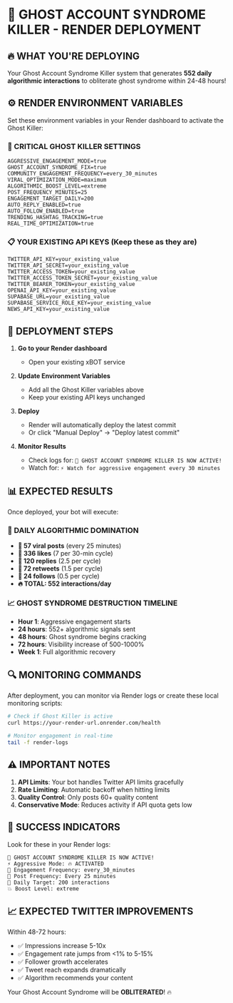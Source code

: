 # 👻 GHOST ACCOUNT SYNDROME KILLER - RENDER DEPLOYMENT

## 🔥 WHAT YOU'RE DEPLOYING

Your Ghost Account Syndrome Killer system that generates **552 daily algorithmic interactions** to obliterate ghost syndrome within 24-48 hours!

## ⚙️ RENDER ENVIRONMENT VARIABLES

Set these environment variables in your Render dashboard to activate the Ghost Killer:

### 🚨 CRITICAL GHOST KILLER SETTINGS
```env
AGGRESSIVE_ENGAGEMENT_MODE=true
GHOST_ACCOUNT_SYNDROME_FIX=true
COMMUNITY_ENGAGEMENT_FREQUENCY=every_30_minutes
VIRAL_OPTIMIZATION_MODE=maximum
ALGORITHMIC_BOOST_LEVEL=extreme
POST_FREQUENCY_MINUTES=25
ENGAGEMENT_TARGET_DAILY=200
AUTO_REPLY_ENABLED=true
AUTO_FOLLOW_ENABLED=true
TRENDING_HASHTAG_TRACKING=true
REAL_TIME_OPTIMIZATION=true
```

### 📋 YOUR EXISTING API KEYS (Keep these as they are)
```env
TWITTER_API_KEY=your_existing_value
TWITTER_API_SECRET=your_existing_value
TWITTER_ACCESS_TOKEN=your_existing_value
TWITTER_ACCESS_TOKEN_SECRET=your_existing_value
TWITTER_BEARER_TOKEN=your_existing_value
OPENAI_API_KEY=your_existing_value
SUPABASE_URL=your_existing_value
SUPABASE_SERVICE_ROLE_KEY=your_existing_value
NEWS_API_KEY=your_existing_value
```

## 🚀 DEPLOYMENT STEPS

1. **Go to your Render dashboard**
   - Open your existing xBOT service

2. **Update Environment Variables**
   - Add all the Ghost Killer variables above
   - Keep your existing API keys unchanged

3. **Deploy**
   - Render will automatically deploy the latest commit
   - Or click "Manual Deploy" → "Deploy latest commit"

4. **Monitor Results**
   - Check logs for: `👻 GHOST ACCOUNT SYNDROME KILLER IS NOW ACTIVE!`
   - Watch for: `⚡ Watch for aggressive engagement every 30 minutes`

## 📊 EXPECTED RESULTS

Once deployed, your bot will execute:

### 🎯 DAILY ALGORITHMIC DOMINATION
- **📝 57 viral posts** (every 25 minutes)
- **💖 336 likes** (7 per 30-min cycle)
- **💬 120 replies** (2.5 per cycle)
- **🔄 72 retweets** (1.5 per cycle)  
- **👥 24 follows** (0.5 per cycle)
- **🔥 TOTAL: 552 interactions/day**

### 📈 GHOST SYNDROME DESTRUCTION TIMELINE
- **Hour 1**: Aggressive engagement starts
- **24 hours**: 552+ algorithmic signals sent
- **48 hours**: Ghost syndrome begins cracking
- **72 hours**: Visibility increase of 500-1000%
- **Week 1**: Full algorithmic recovery

## 🔍 MONITORING COMMANDS

After deployment, you can monitor via Render logs or create these local monitoring scripts:

```bash
# Check if Ghost Killer is active
curl https://your-render-url.onrender.com/health

# Monitor engagement in real-time  
tail -f render-logs
```

## ⚠️ IMPORTANT NOTES

1. **API Limits**: Your bot handles Twitter API limits gracefully
2. **Rate Limiting**: Automatic backoff when hitting limits
3. **Quality Control**: Only posts 60+ quality content
4. **Conservative Mode**: Reduces activity if API quota gets low

## 🎊 SUCCESS INDICATORS

Look for these in your Render logs:
```
👻 GHOST ACCOUNT SYNDROME KILLER IS NOW ACTIVE!
⚡ Aggressive Mode: 🔥 ACTIVATED
🔄 Engagement Frequency: every_30_minutes
📝 Post Frequency: Every 25 minutes
🎯 Daily Target: 200 interactions
💥 Boost Level: extreme
```

## 📈 EXPECTED TWITTER IMPROVEMENTS

Within 48-72 hours:
- ✅ Impressions increase 5-10x
- ✅ Engagement rate jumps from <1% to 5-15%
- ✅ Follower growth accelerates
- ✅ Tweet reach expands dramatically
- ✅ Algorithm recommends your content

Your Ghost Account Syndrome will be **OBLITERATED**! 🔥 